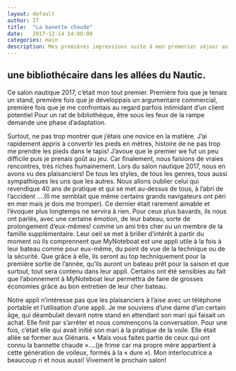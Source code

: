```yaml
---
layout: default
author: IT
title:  "La banette chaude"
date:   2017-12-14 14:00:00
categories: main
description: Mes premières impressions suite à mon premerier séjour au Nautic 2017.
---
```

## une bibliothécaire dans les allées du Nautic.

Ce salon nautique 2017, c’était mon tout premier. Première fois que je tenais un stand, première fois que je développais un argumentaire commercial, première fois que je me confrontais au regard parfois intimidant d’un client potentiel  Pour un rat de bibliothèque, être sous les feux de la rampe demande une phase d’adaptation.
<!--break-->

 Surtout, ne pas trop montrer que j’étais une novice en la matière. J’ai rapidement appris à convertir les pieds en mètres, histoire de ne pas trop me prendre les pieds dans le tapis! J’avoue que le premier we fut un peu difficile puis je prenais goût au jeu. Car  finalement, nous faisions de vraies rencontres, très riches humainement. 	Lors du salon nautique 2017, nous en avons vu des plaisanciers! De tous les styles, de tous les genres, tous aussi sympathiques les uns que les autres. Nous allons oublier celui qui revendique 40 ans de pratique et qui se met au-dessus de tous, à l’abri de l’accident ….(Il me semblait que même certains grands navigateurs ont péri en mer mais je dois me tromper). Ce dernier était rarement aimable et l’évoquer plus longtemps ne servira à rien. Pour ceux plus bavards, ils nous ont parlés, avec une certaine émotion, de leur bateau, sorte de prolongement d’eux-mêmes! comme un ami très cher ou un membre de la famille supplémentaire. Leur oeil se met à briller d’intérêt à partir du moment où ils comprennent que MyNoteboat est une appli utile à la fois à leur bateau comme pour eux-même, du point de vue de la technique ou de la sécurité. Que grâce à elle, ils seront au top techniquement pour la première sortie de l’année, qu’ils auront un bateau prêt pour la saison et que surtout, tout sera contenu dans leur appli. Certains ont été sensibles au fait que l’abonnement à MyNoteboat leur permettra de faire de grosses économies grâce au bon entretien de leur cher bateau. 

Notre appli n’intéresse pas que les plaisanciers à l’aise avec un téléphone portable et l’utilisation d’une appli. Je me souviens d’une dame d’un certain âge, qui déambulait devant notre stand en attendant son mari qui faisait un achat. Elle finit par s’arrêter et nous commençons la conversation. Pour une fois, c’était elle qui avait initié son mari à la pratique de la voile. Elle était allée se former aux Glénans. « Mais vous faites partie de ceux qui ont connu la bannette chaude »….(je frime car ma propre mère  appartient à cette génération de voileux, formés à la « dure »). Mon interlocutrice a beaucoup ri et nous aussi! 
	Vivement le prochain salon! 





